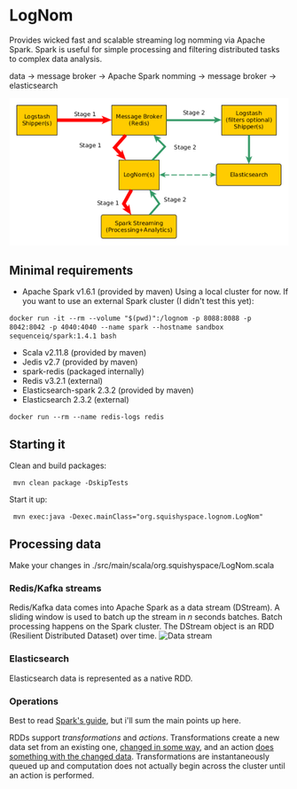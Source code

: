 # LogNom
Provides wicked fast and scalable streaming log nomming via Apache Spark.
Spark is useful for simple processing and filtering distributed tasks to
complex data analysis.

data -> message broker -> Apache Spark nomming -> message broker -> elasticsearch

![Architecture](lognom.png)


## Minimal requirements
 - Apache Spark v1.6.1 (provided by maven)
 Using a local cluster for now.
 If you want to use an external Spark cluster (I didn't test this yet):
 ```
 docker run -it --rm --volume "$(pwd)":/lognom -p 8088:8088 -p 8042:8042 -p 4040:4040 --name spark --hostname sandbox sequenceiq/spark:1.4.1 bash
 ```
 - Scala v2.11.8 (provided by maven)
 - Jedis v2.7 (provided by maven)
 - spark-redis (packaged internally)
 - Redis v3.2.1 (external)
 - Elasticsearch-spark 2.3.2 (provided by maven)
 - Elasticsearch 2.3.2 (external)
 ```
 docker run --rm --name redis-logs redis
 ```
 
## Starting it
Clean and build packages:
```
 mvn clean package -DskipTests 
``` 
Start it up:
```
 mvn exec:java -Dexec.mainClass="org.squishyspace.lognom.LogNom"
```

## Processing data
Make your changes in ./src/main/scala/org.squishyspace/LogNom.scala

### Redis/Kafka streams
Redis/Kafka data comes into Apache Spark as a data stream (DStream). 
A sliding window is used to batch up the stream in _n_ seconds batches. 
Batch processing happens on the Spark cluster. 
The DStream object is an RDD (Resilient Distributed Dataset) over time.
![Data stream](http://spark.apache.org/docs/1.6.1/img/streaming-flow.png)

### Elasticsearch
Elasticsearch data is represented as a native RDD.

### Operations
Best to read [Spark's guide](http://spark.apache.org/docs/latest/programming-guide.html#rdd-operations), but i'll sum the main points up here. 

RDDs support _transformations_ and _actions_. Transformations create a
new data set from an existing one, [changed in some way](http://spark.apache.org/docs/latest/programming-guide.html#transformations), and an action [does something with the changed data](http://spark.apache.org/docs/latest/programming-guide.html#actions). Transformations are instantaneously queued up and 
computation does not actually begin across the cluster until an action is performed.

